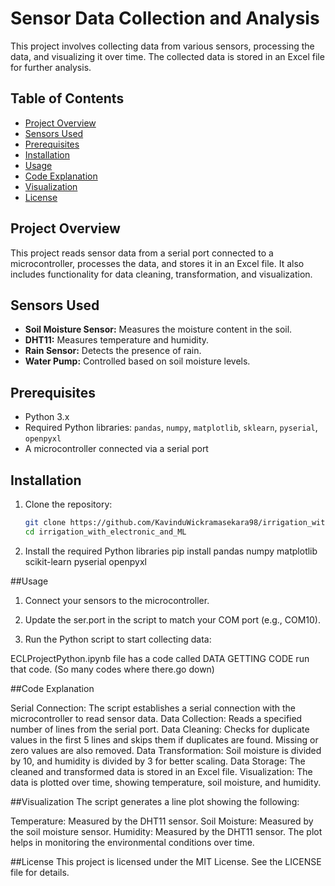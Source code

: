 # Sensor Data Collection and Analysis

This project involves collecting data from various sensors, processing the data, and visualizing it over time. The collected data is stored in an Excel file for further analysis.

## Table of Contents

- [Project Overview](#project-overview)
- [Sensors Used](#sensors-used)
- [Prerequisites](#prerequisites)
- [Installation](#installation)
- [Usage](#usage)
- [Code Explanation](#code-explanation)
- [Visualization](#visualization)
- [License](#license)

## Project Overview

This project reads sensor data from a serial port connected to a microcontroller, processes the data, and stores it in an Excel file. It also includes functionality for data cleaning, transformation, and visualization.

## Sensors Used

- **Soil Moisture Sensor:** Measures the moisture content in the soil.
- **DHT11:** Measures temperature and humidity.
- **Rain Sensor:** Detects the presence of rain.
- **Water Pump:** Controlled based on soil moisture levels.

## Prerequisites

- Python 3.x
- Required Python libraries: `pandas`, `numpy`, `matplotlib`, `sklearn`, `pyserial`, `openpyxl`
- A microcontroller connected via a serial port

## Installation

1. Clone the repository:
   ```bash
   git clone https://github.com/KavinduWickramasekara98/irrigation_with_electronic_and_ML.git
   cd irrigation_with_electronic_and_ML
2. Install the required Python libraries
   pip install pandas numpy matplotlib scikit-learn pyserial openpyxl

##Usage
1. Connect your sensors to the microcontroller.

2. Update the ser.port in the script to match your COM port (e.g., COM10).

3. Run the Python script to start collecting data:

ECLProjectPython.ipynb file has a code called DATA GETTING CODE
run that code.
(So many codes where there.go down)

##Code Explanation

Serial Connection: The script establishes a serial connection with the microcontroller to read sensor data.
Data Collection: Reads a specified number of lines from the serial port.
Data Cleaning: Checks for duplicate values in the first 5 lines and skips them if duplicates are found. Missing or zero values are also removed.
Data Transformation: Soil moisture is divided by 10, and humidity is divided by 3 for better scaling.
Data Storage: The cleaned and transformed data is stored in an Excel file.
Visualization: The data is plotted over time, showing temperature, soil moisture, and humidity.

##Visualization
The script generates a line plot showing the following:

Temperature: Measured by the DHT11 sensor.
Soil Moisture: Measured by the soil moisture sensor.
Humidity: Measured by the DHT11 sensor.
The plot helps in monitoring the environmental conditions over time.

##License
This project is licensed under the MIT License. See the LICENSE file for details.
